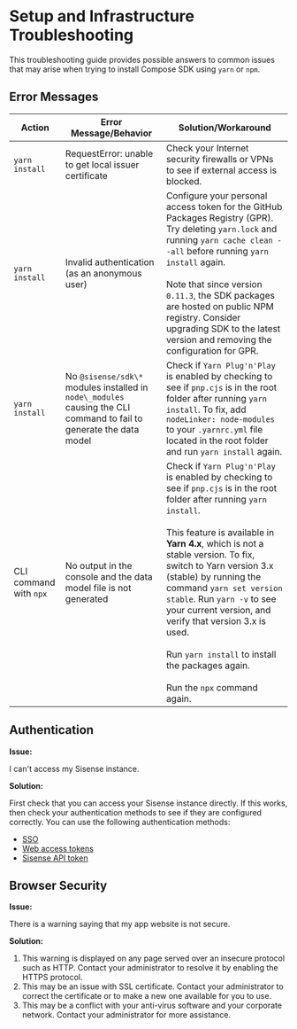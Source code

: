 # Setup and Infrastructure Troubleshooting

This troubleshooting guide provides possible answers to common issues that may arise when trying to install Compose SDK using `yarn` or `npm`.

## Error Messages

| **Action**             | **Error Message/Behavior**                                                                                           | **Solution/Workaround**                                                                                                                                                                                                                                                                                                                                                                                                                                                                               |
|------------------------|----------------------------------------------------------------------------------------------------------------------|-------------------------------------------------------------------------------------------------------------------------------------------------------------------------------------------------------------------------------------------------------------------------------------------------------------------------------------------------------------------------------------------------------------------------------------------------------------------------------------------------------|
| `yarn install`         | RequestError: unable to get local issuer certificate                                                                 | Check your Internet security firewalls or VPNs to see if external access is blocked.                                                                                                                                                                                                                                                                                                                                                                                                                  |
| `yarn install`         | Invalid authentication (as an anonymous user)                                                                        | Configure your personal access token for the GitHub Packages Registry (GPR). <br /> Try deleting `yarn.lock` and running `yarn cache clean --all` before running `yarn install` again. <br /><br /> Note that since version `0.11.3`, the SDK packages are hosted on public NPM registry. Consider upgrading SDK to the latest version and removing the configuration for GPR.                                                                                                                        |
| `yarn install`         | No `@sisense/sdk\*` modules installed in `node\_modules` causing the CLI command to fail to generate the data model  | Check if `Yarn Plug'n'Play` is enabled by checking to see if `pnp.cjs` is in the root folder after running `yarn install`. To fix, add `nodeLinker: node-modules` to your `.yarnrc.yml` file located in the root folder and run `yarn install` again.                                                                                                                                                                                                                                                 |
| CLI command with `npx` | No output in the console and the data model file is not generated                                                    | Check if `Yarn Plug'n'Play` is enabled by checking to see if `pnp.cjs` is in the root folder after running `yarn install`. <br /><br />This feature is available in **Yarn 4.x**, which is not a stable version. To fix, switch to Yarn version 3.x (stable) by running the command `yarn set version stable`. Run `yarn -v` to see your current version, and verify that version 3.x is used. <br /><br />Run `yarn install` to install the packages again. <br /><br />Run the `npx` command again. |

## Authentication

**Issue:**

I can't access my Sisense instance.

**Solution:**

First check that you can access your Sisense instance directly. If this works, then check your authentication methods to see if they are configured correctly. You can use the following authentication methods:

* [SSO](../authentication-security.md#single-sign-on)
* [Web access tokens](../authentication-security.md#web-access-token)
* [Sisense API token](../authentication-security.md#api-token)

## Browser Security

**Issue:**

There is a warning saying that my app website is not secure.

**Solution:**
1. This warning is displayed on any page served over an insecure protocol such as HTTP. Contact your administrator to resolve it by enabling the HTTPS protocol.
2. This may be an issue with SSL certificate. Contact your administrator to correct the certificate or to make a new one available for you to use.
3. This may be a conflict with your anti-virus software and your corporate network. Contact your administrator for more assistance.
